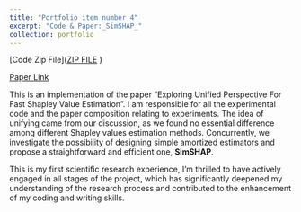 ```yaml
---
title: "Portfolio item number 4"
excerpt: "Code & Paper:_SimSHAP_"
collection: portfolio
---
```


[Code Zip File](<a href="https://User-tian.github.io/personal_homepage/files/SimSHAP.zip" target="_blank">ZIP FILE</a>
)

[Paper Link](https://arxiv.org/abs/2311.01010)

This is an implementation of the paper “Exploring Unified Perspective For Fast Shapley Value Estimation”. I am responsible for all the experimental code and the paper composition relating to experiments. The idea of unifying came from our discussion, as we found no essential difference among different Shapley values estimation methods. Concurrently, we investigate the possibility of designing simple amortized estimators and propose a straightforward and efficient one, **SimSHAP**. 

This is my first scientific research experience, I’m thrilled to have actively engaged in all stages of the project, which has significantly deepened my understanding of the research process and contributed to the enhancement of my coding and writing skills.
